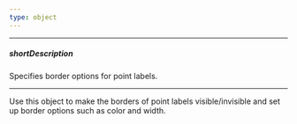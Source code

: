```yaml
---
type: object
---
```

---
##### shortDescription
Specifies border options for point labels.

---
Use this object to make the borders of point labels visible/invisible and set up border options such as color and width.
